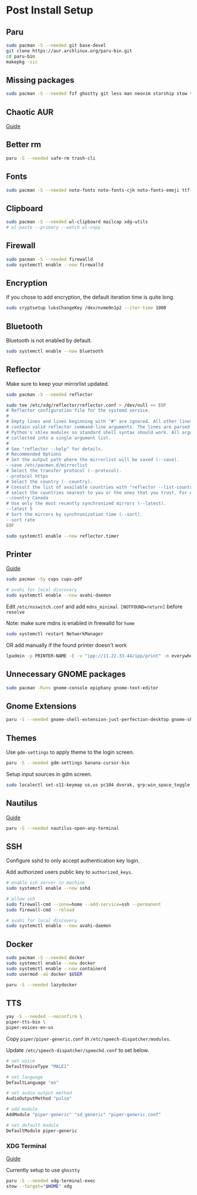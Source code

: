 # Post Install Setup

## Paru

```sh
sudo pacman -S --needed git base-devel
git clone https://aur.archlinux.org/paru-bin.git
cd paru-bin
makepkg -sic
```

## Missing packages

```sh
sudo pacman -S --needed fzf ghostty git less man neovim starship stow tmux zsh
```

## Chaotic AUR

[Guide](https://aur.chaotic.cx/docs)

## Better rm

```sh
paru -S --needed safe-rm trash-cli
```

## Fonts

```sh
sudo pacman -S --needed noto-fonts noto-fonts-cjk noto-fonts-emoji ttf-nerd-fonts-symbols ttf-ubuntu-font-family
```

## Clipboard

```sh
sudo pacman -S --needed wl-clipboard mailcap xdg-utils
# wl-paste --primary --watch wl-copy
```

## Firewall

```sh
sudo pacman -S --needed firewalld
sudo systemctl enable --now firewalld
```

## Encryption

If you chose to add encryption, the default iteration time is quite long.

```sh
sudo cryptsetup luksChangeKey /dev/nvme0n1p2 --iter-time 1000
```

## Bluetooth

Bluetooth is not enabled by default.

```sh
sudo systemctl enable --now bluetooth
```

## Reflector

Make sure to keep your mirrorlist updated.

```sh
sudo pacman -S --needed reflector

sudo tee /etc/xdg/reflector/reflector.conf > /dev/null << EOF
# Reflector configuration file for the systemd service.
#
# Empty lines and lines beginning with "#" are ignored. All other lines should
# contain valid reflector command-line arguments. The lines are parsed with
# Python's shlex modules so standard shell syntax should work. All arguments are
# collected into a single argument list.
#
# See "reflector --help" for details.
# Recommended Options
# Set the output path where the mirrorlist will be saved (--save).
--save /etc/pacman.d/mirrorlist
# Select the transfer protocol (--protocol).
--protocol https
# Select the country (--country).
# Consult the list of available countries with "reflector --list-countries" and
# select the countries nearest to you or the ones that you trust. For example:
--country Canada
# Use only the most recently synchronized mirrors (--latest).
--latest 5
# Sort the mirrors by synchronization time (--sort).
--sort rate
EOF

sudo systemctl enable --now reflector.timer
```

## Printer

[Guide](https://discovery.endeavouros.com/network/printers/2021/03/#network-printer)

```sh
sudo pacman -Sy cups cups-pdf

# avahi for local discovery
sudo systemctl enable --now avahi-daemon
```

Edit `/etc/nsswitch.conf` and add `mdns_minimal [NOTFOUND=return]` before `resolve`

Note: make sure mdns is enabled in firewalld for `home`

```sh
sudo systemctl restart NetworkManager
```

OR add manually if the found printer doesn't work

```sh
lpadmin -p PRINTER-NAME -E -v "ipp://11.22.33.44/ipp/print" -m everywhere
```

## Unnecessary GNOME packages

```sh
sudo pacman -Runs gnome-console epiphany gnome-text-editor
```

## Gnome Extensions

```sh
paru -S --needed gnome-shell-extension-just-perfection-desktop gnome-shell-extension-space-bar-git gnome-shell-extension-pop-shell-git
```

## Themes

Use `gdm-settings` to apply theme to the login screen.

```sh
paru -S --needed gdm-settings banana-cursor-bin
```

Setup input sources in gdm screen.

```sh
sudo localectl set-x11-keymap us,us pc104 dvorak, grp:win_space_toggle
```

## Nautilus

[Guide](https://github.com/Stunkymonkey/nautilus-open-any-terminal)

```sh
paru -S --needed nautilus-open-any-terminal
```

## SSH

Configure sshd to only accept authentication key login.

Add authorized users public key to `authorized_keys`.

```sh
# enable ssh server in machine
sudo systemctl enable --now sshd

# allow ssh
sudo firewall-cmd --zone=home --add-service=ssh --permanent
sudo firewall-cmd --reload

# avahi for local discovery
sudo systemctl enable --now avahi-daemon
```

## Docker

```sh
sudo pacman -S --needed docker
sudo systemctl enable --now docker
sudo systemctl enable --now containerd
sudo usermod -aG docker $USER

paru -S --needed lazydocker
```

## TTS

```sh
yay -S --needed --noconfirm \
piper-tts-bin \
piper-voices-en-us
```

Copy `piper/piper-generic.conf` in `/etc/speech-dispatcher/modules`.

Update `/etc/speech-dispatcher/speechd.conf` to set below.

```sh
# set voice
DefaultVoiceType "MALE1"

# set language
DefaultLanguage "en"

# set audio output method
AudioOutputMethod "pulse"

# add module
AddModule "piper-generic" "sd_generic" "piper-generic.conf"

# set default module
DefaultModule piper-generic
```

### XDG Terminal

[Guide](https://unix.stackexchange.com/questions/707469/error-with-gtk-launch-unable-to-find-terminal-required-for-application)

Currently setup to use `ghostty`

```sh
paru -S --needed xdg-terminal-exec
stow --target="$HOME" xdg
```

